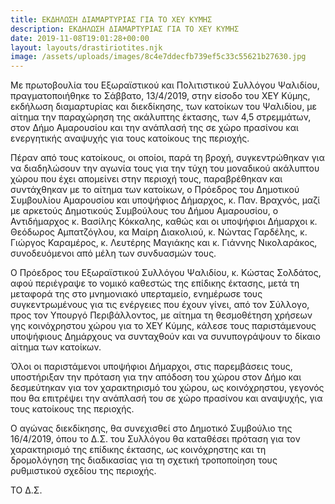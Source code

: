 ```yaml
---
title: ΕΚΔΗΛΩΣΗ ΔΙΑΜΑΡΤΥΡΙΑΣ ΓΙΑ ΤΟ ΧΕΥ ΚΥΜΗΣ
description: ΕΚΔΗΛΩΣΗ ΔΙΑΜΑΡΤΥΡΙΑΣ ΓΙΑ ΤΟ ΧΕΥ ΚΥΜΗΣ
date: 2019-11-08T19:01:28+00:00
layout: layouts/drastiriotites.njk
image: /assets/uploads/images/8c4e7ddecfb739ef5c33c55621b27630.jpg
---
```

Με πρωτοβουλία του Εξωραϊστικού και Πολιτιστικού Συλλόγου Ψαλιδίου, πραγματοποιήθηκε το Σάββατο, 13/4/2019, στην είσοδο του ΧΕΥ Κύμης, εκδήλωση διαμαρτυρίας και διεκδίκησης, των κατοίκων του Ψαλιδίου, με αίτημα την παραχώρηση της ακάλυπτης έκτασης, των 4,5 στρεμμάτων, στον Δήμο Αμαρουσίου και την ανάπλασή της σε χώρο πρασίνου και ενεργητικής αναψυχής για τους κατοίκους της περιοχής.

Πέραν από τους κατοίκους, οι οποίοι, παρά τη βροχή, συγκεντρώθηκαν για να διαδηλώσουν την αγωνία τους για την τύχη του μοναδικού ακάλυπτου χώρου που έχει απομείνει στην περιοχή τους, παραβρέθηκαν και συντάχθηκαν με το αίτημα των κατοίκων, ο Πρόεδρος του Δημοτικού Συμβουλίου Αμαρουσίου και υποψήφιος Δήμαρχος, κ. Παν. Βραχνός, μαζί με αρκετούς Δημοτικούς Συμβούλους του Δήμου Αμαρουσίου, ο Αντιδήμαρχος κ. Βασίλης Κόκκαλης, καθώς και οι υποψήφιοι Δήμαρχοι κ. Θεόδωρος Αμπατζόγλου, κα Μαίρη Διακολιού, κ. Νώντας Γαρδέλης, κ. Γιώργος Καραμέρος, κ. Λευτέρης Μαγιάκης και κ. Γιάννης Νικολαράκος, συνοδευόμενοι από μέλη των συνδυασμών τους.

Ο Πρόεδρος του Εξωραϊστικού Συλλόγου Ψαλιδίου, κ. Κώστας Σολδάτος, αφού περιέγραψε το νομικό καθεστώς της επίδικης έκτασης, μετά τη μεταφορά της στο μνημονιακό υπερταμείο, ενημέρωσε τους συγκεντρωμένους για τις ενέργειες που έχουν γίνει, από τον Σύλλογο, προς τον Υπουργό Περιβάλλοντος, με αίτημα τη θεσμοθέτηση χρήσεων γης κοινόχρηστου χώρου για το ΧΕΥ Κύμης, κάλεσε τους παριστάμενους υποψήφιους Δημάρχους να συνταχθούν και να συνυπογράψουν το δίκαιο αίτημα των κατοίκων.

Όλοι οι παριστάμενοι υποψήφιοι Δήμαρχοι, στις παρεμβάσεις τους, υποστήριξαν την πρόταση για την απόδοση του χώρου στον Δήμο και δεσμεύτηκαν για τον χαρακτηρισμό του χώρου, ως κοινόχρηστου, γεγονός που θα επιτρέψει την ανάπλασή του σε χώρο πρασίνου και αναψυχής, για τους κατοίκους της περιοχής.

Ο αγώνας διεκδίκησης, θα συνεχισθεί στο Δημοτικό Συμβούλιο της 16/4/2019, όπου το Δ.Σ. του Συλλόγου θα καταθέσει πρόταση για τον χαρακτηρισμό της επίδικης έκτασης, ως κοινόχρηστης και τη δρομολόγηση της διαδικασίας για τη σχετική τροποποίηση τους ρυθμιστικού σχεδίου της περιοχής.

ΤΟ Δ.Σ.
<!-- excerpt -->

